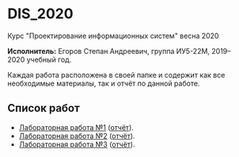 # DIS_2020
 Курс "Проектирование информационных систем" весна 2020

**Исполнитель:** Егоров Степан Андреевич, группа ИУ5-22М, 2019–2020&nbsp;учебный год.

Каждая работа расположена в&nbsp;своей папке и содержит как все необходимые материалы, так и отчёт по&nbsp;данной работе.

## Список работ
* [Лабораторная работа №1](./tensorflow/lab1) ([отчёт](./tensorflow/lab1/DIS_LR1.pdf)).
* [Лабораторная работа №2](./tensorflow/lab2) ([отчёт](./tensorflow/lab2/DIS_LR2.pdf)).
* [Лабораторная работа №3](./tensorflow/lab3) ([отчёт](./tensorflow/lab3/DIS_LR3.pdf)).